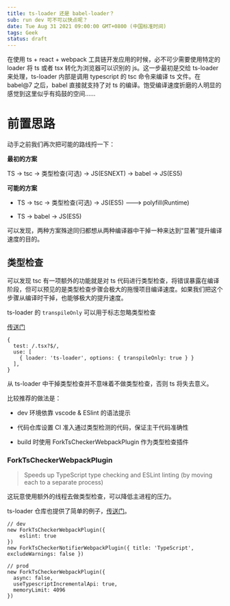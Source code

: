 ```yaml
---
title: ts-loader 还是 babel-loader？
sub: run dev 可不可以快点呢？
date: Tue Aug 31 2021 09:00:00 GMT+0800 (中国标准时间)
tags: Geek
status: draft
---
```

在使用 ts + react + webpack 工具链开发应用的时候，必不可少需要使用特定的 loader 将 ts 或者 tsx 转化为浏览器可以识别的 js。这一步最初是交给 ts-loader 来处理，ts-loader 内部是调用 typescript 的 tsc 命令来编译 ts 文件。在 babel@7 之后，babel 直接就支持了对 ts 的编译。饱受编译速度折磨的人明显的感觉到这里似乎有捣鼓的空间......

# 前置思路

动手之前我们再次把可能的路线捋一下：

**最初的方案**

TS -> tsc -> 类型检查(可选) -> JS(ESNEXT) -> babel -> JS(ES5)

**可能的方案**

* TS -> tsc -> 类型检查(可选) -> JS(ES5) ---> polyfill(Runtime)

* TS -> babel -> JS(ES5)

可以发现，两种方案殊途同归都想从两种编译器中干掉一种来达到“显著”提升编译速度的目的。

## 类型检查

可以发现 tsc 有一项额外的功能就是对 ts 代码进行类型检查，将错误暴露在编译阶段，但可以预见的是类型检查步骤会极大的拖慢项目编译速度。如果我们把这个步骤从编译时干掉，也能够极大的提升速度。

ts-loader 的 `transpileOnly` 可以用于标志忽略类型检查

[传送门](https://github.com/TypeStrong/ts-loader#transpileonly)

```
{
  test: /.tsx?$/,
  use: [
    { loader: 'ts-loader', options: { transpileOnly: true } }
  ],
}
```

从 ts-loader 中干掉类型检查并不意味着不做类型检查，否则 ts 将失去意义。

比较推荐的做法是：

* dev 环境依靠 vscode & ESlint 的语法提示

* 代码仓库设置 CI 准入通过类型检测的代码，保证主干代码准确性

* build 时使用 ForkTsCheckerWebpackPlugin 作为类型检查插件

### ForkTsCheckerWebpackPlugin

> Speeds up TypeScript type checking and ESLint linting (by moving each to a separate process)

这玩意使用额外的线程去做类型检查，可以降低主进程的压力。

ts-loader 仓库也提供了简单的例子，[传送门](https://github.com/TypeStrong/ts-loader/tree/main/examples/fork-ts-checker-webpack-plugin)。

```
// dev
new ForkTsCheckerWebpackPlugin({
    eslint: true
})
new ForkTsCheckerNotifierWebpackPlugin({ title: 'TypeScript', excludeWarnings: false })

// prod
new ForkTsCheckerWebpackPlugin({
  async: false,
  useTypescriptIncrementalApi: true,
  memoryLimit: 4096
})
```
